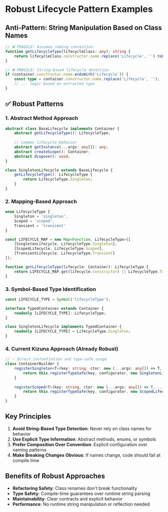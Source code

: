 # Robust Lifecycle Pattern Examples

## Anti-Pattern: String Manipulation Based on Class Names

```typescript
// ❌ FRAGILE: Assumes naming convention
function getLifecycleType(lifecycleClass: any): string {
    return lifecycleClass.constructor.name.replace('Lifecycle', '').toLowerCase();
}

// ❌ FRAGILE: String-based lifecycle detection  
if (container.constructor.name.endsWith('Lifecycle')) {
    const type = container.constructor.name.replace('Lifecycle', '');
    // ... logic based on extracted type
}
```

## ✅ Robust Patterns

### 1. Abstract Method Approach
```typescript
abstract class BaseLifecycle implements Container {
    abstract getLifecycleType(): LifecycleType;
    
    // Common lifecycle behavior
    abstract getInstance(...args: any[]): any;
    abstract createScope(): Container;
    abstract dispose(): void;
}

class SingletonLifecycle extends BaseLifecycle {
    getLifecycleType(): LifecycleType {
        return LifecycleType.Singleton;
    }
}
```

### 2. Mapping-Based Approach
```typescript
enum LifecycleType {
    Singleton = 'singleton',
    Scoped = 'scoped',
    Transient = 'transient'
}

const LIFECYCLE_MAP = new Map<Function, LifecycleType>([
    [SingletonLifecycle, LifecycleType.Singleton],
    [ScopedLifecycle, LifecycleType.Scoped],
    [TransientLifecycle, LifecycleType.Transient]
]);

function getLifecycleType(lifecycle: Container): LifecycleType {
    return LIFECYCLE_MAP.get(lifecycle.constructor) || LifecycleType.Transient;
}
```

### 3. Symbol-Based Type Identification
```typescript
const LIFECYCLE_TYPE = Symbol('lifecycleType');

interface TypedContainer extends Container {
    readonly [LIFECYCLE_TYPE]: LifecycleType;
}

class SingletonLifecycle implements TypedContainer {
    readonly [LIFECYCLE_TYPE] = LifecycleType.Singleton;
}
```

### 4. Current Kizuna Approach (Already Robust)
```typescript
// ✅ Direct instantiation and type-safe usage
class ContainerBuilder {
    registerSingleton<T>(key: string, ctor: new (...args: any[]) => T, ...deps: string[]) {
        return this.registerTypeSafe(key, configurator, new SingletonLifecycle());
    }
    
    registerScoped<T>(key: string, ctor: new (...args: any[]) => T, ...deps: string[]) {
        return this.registerTypeSafe(key, configurator, new ScopedLifecycle());
    }
}
```

## Key Principles

1. **Avoid String-Based Type Detection**: Never rely on class names for behavior
2. **Use Explicit Type Information**: Abstract methods, enums, or symbols
3. **Prefer Composition Over Convention**: Explicit configuration over naming patterns
4. **Make Breaking Changes Obvious**: If names change, code should fail at compile time

## Benefits of Robust Approaches

- **Refactoring Safety**: Class renames don't break functionality
- **Type Safety**: Compile-time guarantees over runtime string parsing
- **Maintainability**: Clear contracts and explicit behavior
- **Performance**: No runtime string manipulation or reflection needed